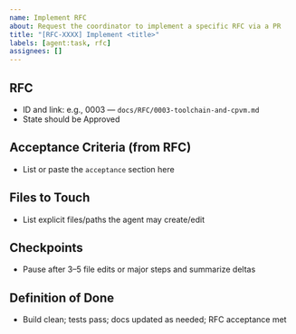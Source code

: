 ```yaml
---
name: Implement RFC
about: Request the coordinator to implement a specific RFC via a PR
title: "[RFC-XXXX] Implement <title>"
labels: [agent:task, rfc]
assignees: []
---
```


## RFC
- ID and link: e.g., 0003 — `docs/RFC/0003-toolchain-and-cpvm.md`
- State should be Approved

## Acceptance Criteria (from RFC)
- List or paste the `acceptance` section here

## Files to Touch
- List explicit files/paths the agent may create/edit

## Checkpoints
- Pause after 3–5 file edits or major steps and summarize deltas

## Definition of Done
- Build clean; tests pass; docs updated as needed; RFC acceptance met
